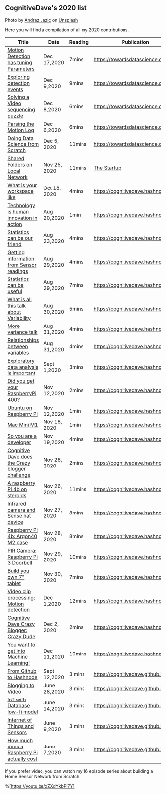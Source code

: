 ## CognitiveDave's 2020 list

<span>Photo by <a href="https://unsplash.com/@andrazlazic?utm_source=unsplash&amp;utm_medium=referral&amp;utm_content=creditCopyText">Andraz Lazic</a> on <a href="https://unsplash.com/s/photos/writer?utm_source=unsplash&amp;utm_medium=referral&amp;utm_content=creditCopyText">Unsplash</a></span>

Here you will find a compilation of all my 2020 contributions.


| Title 	| Date 	| Reading 	| Publication 	|
|-	|-	|-	|-	|
|  [Motion Detection has tuning Parameters](https://towardsdatascience.com/tuning-parameters-d0d736e15b60)  	| Dec 17,2020 	| 7mins 	| https://towardsdatascience.com 	|
| [ Exploring detection events ](https://towardsdatascience.com/exploring-detection-events-32f1b980bba5) 	| Dec 9,2020 	| 9mins 	| https://towardsdatascience.com 	|
|  [Solving a Video sequencing puzzle](https://towardsdatascience.com/solving-a-video-sequencing-puzzle-e4ad29020b7f)  	| Dec 8,2020 	| 6mins 	| https://towardsdatascience.com 	|
|  [Parsing the Motion Log ](https://towardsdatascience.com/parsing-the-motion-log-file-55d013b458a1) 	| Dec 6,2020 	| 6mins 	| https://towardsdatascience.com 	|
|  [Doing Data Science from Scratch](https://towardsdatascience.com/doing-data-science-from-scratch-dab71253e777)  	| Dec 5, 2020 	| 11mins 	| https://towardsdatascience.com 	|
|  [Shared Folders on Local Network](https://medium.com/swlh/shared-folders-on-a-local-network-f08183d57913)  	| Nov 25, 2020 	| 11mins 	| [The Startup](https://medium.com/swlh)	|
|  [What is your workspace like ](https://cognitivedave.hashnode.dev/what-is-your-workspace-like-ckf0zqrwq04uxtrs127bo736q) 	| Oct 18, 2020 	| 4mins 	| https://cognitivedave.hashnode.dev 	|
|  [Technology is human innovation in action ](https://cognitivedave.hashnode.dev/technology-is-human-innovation-in-action-cke35vx3l017igws1g4uffgvw) 	| Aug 20,2020 	| 1min 	| https://cognitivedave.hashnode.dev 	|
|  [Statistics can be our friend ](https://cognitivedave.hashnode.dev/statistics-can-be-our-friend-cke74tpk801anyjs16kjza58w) 	| Aug 23,2020 	| 4mins 	| https://cognitivedave.hashnode.dev 	|
|  [Getting information from Sensor readings](https://cognitivedave.hashnode.dev/getting-information-from-sensor-readings-ckefk64xc01d198s1bwsihlp3)  	| Aug 29,2020 	| 4mins 	| https://cognitivedave.hashnode.dev 	|
|  [Statistics can be useful ](https://cognitivedave.hashnode.dev/statistics-can-be-useful-ckefug7a7005yo5s16tdjfbv5) 	| Aug 29,2020 	| 7mins 	| https://cognitivedave.hashnode.dev 	|
|  [What is all this talk about Variability ](https://cognitivedave.hashnode.dev/what-is-all-this-talk-about-variability-ckegx979m01ch42s12ofeadd5) 	| Aug 30,2020 	| 5mins 	| https://cognitivedave.hashnode.dev 	|
|  [More variance talk ](https://cognitivedave.hashnode.dev/more-variance-talk-ckeipisz100iymts1bnjmcsph) 	| Aug 31,2020 	| 4mins 	| https://cognitivedave.hashnode.dev 	|
|  [Relationships between variables ](https://cognitivedave.hashnode.dev/relationships-between-variables-ckeixdfxm003f1vs1h0nma5mb) 	| Aug 31,2020 	| 4mins 	| https://cognitivedave.hashnode.dev 	|
|  [Exploratory data analysis is important ](https://cognitivedave.hashnode.dev/exploratory-data-analysis-is-important-ckejy6ld7007wh9s17gujeb39) 	| Sept 1,2020 	| 3mins 	| https://cognitivedave.hashnode.dev 	|
|  [Did you get your RaspberryPi 400?](https://cognitivedave.hashnode.dev/did-you-get-your-raspberrypi-400-ckhf1qrfm078m0js1d7477ngo)  	| Nov 12,2020 	| 2mins 	| https://cognitivedave.hashnode.dev 	|
|  [Ubuntu on Raspberry Pi ](https://cognitivedave.hashnode.dev/ubuntu-on-raspberry-pi-ckhf2thh30719zms1aevi2sf3) 	| Nov 12,2020 	| 1min 	| https://cognitivedave.hashnode.dev 	|
|  [Mac Mini M1 ](https://cognitivedave.hashnode.dev/mac-mini-m1-ckhne5mbc075j9ms10t9g103i) 	| Nov 18, 2020 	| 1min 	| https://cognitivedave.hashnode.dev 	|
|  [So you are a developer](https://cognitivedave.hashnode.dev/so-you-are-a-developer-ckhp902k9077hefs1fiij5soi)  	| Nov 19,2020 	| 4mins 	| https://cognitivedave.hashnode.dev 	|
|  [Cognitive Dave does the Crazy blogger challenge](https://cognitivedave.hashnode.dev/cognitive-dave-does-the-crazy-blogger-challenge-ckhywwl9m0210e4s1cko9c2ae)  	| Nov 26, 2020 	| 2mins 	| https://cognitivedave.hashnode.dev 	|
|  [A raspberry Pi 4b on steroids ](https://cognitivedave.hashnode.dev/a-raspberry-pi-4b-on-steroids-cki00kyhp00ww6ns1dcg64mru) 	| Nov 26, 2020 	| 11mins 	| https://cognitivedave.hashnode.dev 	|
|  [Infrared camera and Sense hat device ](https://cognitivedave.hashnode.dev/infrared-camera-and-sense-hat-device-cki05dwv500yzpcs1a67qhtw5) 	| Nov 27, 2020 	| 8mins 	| https://cognitivedave.hashnode.dev 	|
|  [Raspberry Pi 4b: Argon40 M2 case ](https://cognitivedave.hashnode.dev/raspberry-pi-4b-argon40-m2-case-enviro-sensor-hat-cki1k9jaj004skus14jui8s4e) 	| Nov 28, 2020 	| 8mins 	| https://cognitivedave.hashnode.dev 	|
|  [PIR Camera: Raspberry Pi 3 Doorbell ](https://cognitivedave.hashnode.dev/pir-camera-raspberry-pi-3-doorbell-cki2y6ebx00c8cus17jxrh7kg) 	| Nov 29, 2020 	| 10mins 	| https://cognitivedave.hashnode.dev 	|
|  [Build you own 7" tablet ](https://cognitivedave.hashnode.dev/build-your-own-7-tablet-cki4bnjnu03z0ans18cn846lp) 	| Nov 30, 2020 	| 7mins 	| https://cognitivedave.hashnode.dev 	|
|  [Video clip processing: Motion detection](https://cognitivedave.hashnode.dev/video-clip-processing-motion-detection-cki5qz7uy0b3qbos16yxp5xox)  	| Dec 1,2020 	| 12mins 	| https://cognitivedave.hashnode.dev 	|
|  [Cognitive Dave Crazy Blogger: Crazy Dude](https://cognitivedave.hashnode.dev/cognitivedave-crazy-blogger-crazy-dude-cki765oho002ynts14er09hpl)  	| Dec 2, 2020 	| 2mins 	| https://cognitivedave.hashnode.dev 	|
|  [You want to get into Machine Learning!](https://cognitivedave.hashnode.dev/you-want-to-get-into-machine-learning-ckikmebnw01fxios1djeagh4n)  	| Dec 11,2020 	| 19mins 	| https://cognitivedave.hashnode.dev 	|
|  [From Github to Hashnode](https://cognitivedave.github.io/Hashnode/)  	| Sept 12,2020 	| 3 mins 	| https://cognitivedave.github.io/ 	|
|  [Blogging to Video ](https://cognitivedave.github.io/Blogging-to-Video/) 	| June 28,2020 	| 3 mins 	| https://cognitivedave.github.io/ 	|
| [IoT with Database low-fi model](https://cognitivedave.github.io/IoT_DB/)  	| June 14,2020 	| 3 mins 	| https://cognitivedave.github.io/ 	|
|  [Internet of Things and Sensors](https://cognitivedave.github.io/IoT/)  	| June 9,2020 	| 3 mins 	| https://cognitivedave.github.io/ 	|
|  [How much does a Raspberry Pi actually cost ](https://cognitivedave.github.io/Raspberry/) 	| June 7,2020 	| 3 mins 	| https://cognitivedave.github.io/ 	|



If you prefer video, you can watch my 16 episode series about building a Home Sensor Network from Scratch.



%[https://youtu.be/xZXdYkbPi7Y]

